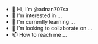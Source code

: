 - 👋 Hi, I’m @adnan707sa
- 👀 I’m interested in ...
- 🌱 I’m currently learning ...
- 💞️ I’m looking to collaborate on ...
- 📫 How to reach me ...

<!---
adnan707sa/adnan707sa is a ✨ special ✨ repository because its `README.md` (this file) appears on your GitHub profile.
You can click the Preview link to take a look at your changes.
--->
